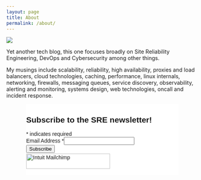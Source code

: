 ```yaml
---
layout: page
title: About
permalink: /about/
---
```

![](/images/pixel-caricature-small.jpg)

Yet another tech blog, this one focuses broadly on Site Reliability Engineering, DevOps and Cybersecurity among other things.

My musings include scalability, reliability, high availability, proxies and load balancers, cloud technologies, caching, performance, linux internals, networking, firewalls, messaging queues, service discovery, observability, alerting and monitoring, systems design, web technologies, oncall and incident response.     

<div id="mc_embed_shell">
      <link href="//cdn-images.mailchimp.com/embedcode/classic-061523.css" rel="stylesheet" type="text/css">
  <style type="text/css">
        #mc_embed_signup{background:#fff; false;clear:left; font:14px Helvetica,Arial,sans-serif; width: 400px;}
        .form-container {
      display: flex;
      justify-content: center;
      align-items: center;
    }
        /* Add your own Mailchimp form style overrides in your site stylesheet or in this style block.
           We recommend moving this block and the preceding CSS link to the HEAD of your HTML file. */
</style>

<div class="form-container">
<div id="mc_embed_signup">
    <form action="https://practicalsre.us13.list-manage.com/subscribe/post?u=8bfea0c90df9c4e6a53370a41&amp;id=abfa96cbcb&amp;f_id=002847e1f0" method="post" id="mc-embedded-subscribe-form" name="mc-embedded-subscribe-form" class="validate" target="_self" novalidate="">
        <div id="mc_embed_signup_scroll"><h2>Subscribe to the SRE newsletter!</h2>
            <div class="indicates-required"><span class="asterisk">*</span> indicates required</div>
            <div class="mc-field-group"><label for="mce-EMAIL">Email Address <span class="asterisk">*</span></label><input type="email" name="EMAIL" class="required email" id="mce-EMAIL" required="" value=""></div>
        <div id="mce-responses" class="clear foot">
            <div class="response" id="mce-error-response" style="display: none;"></div>
            <div class="response" id="mce-success-response" style="display: none;"></div>
        </div>
    <div style="position: absolute; left: -5000px;" aria-hidden="true">
        /* real people should not fill this in and expect good things - do not remove this or risk form bot signups */
        <input type="text" name="b_8bfea0c90df9c4e6a53370a41_abfa96cbcb" tabindex="-1" value="">
    </div>
        <div class="optionalParent">
            <div class="clear foot">
                <input type="submit" name="subscribe" id="mc-embedded-subscribe" class="button" value="Subscribe">
                <p style="margin: 0px auto;"><a href="http://eepurl.com/iR2TiQ" title="Mailchimp - email marketing made easy and fun"><span style="display: inline-block; background-color: transparent; border-radius: 4px;"><img class="refferal_badge" src="https://digitalasset.intuit.com/render/content/dam/intuit/mc-fe/en_us/images/intuit-mc-rewards-text-dark.svg" alt="Intuit Mailchimp" style="width: 220px; height: 40px; display: flex; padding: 2px 0px; justify-content: center; align-items: center;"></span></a></p>
            </div>
        </div>
    </div>
</form>
</div>
</div>
</div>


